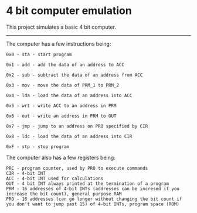 # 4 bit computer emulation

This project simulates a basic 4 bit computer.

---
The computer has a few instructions being:
```
0x0 - sta - start program

0x1 - add - add the data of an address to ACC

0x2 - sub - subtract the data of an address from ACC

0x3 - mov - move the data of PRM_1 to PRM_2

0x4 - lda - load the data of an address into ACC

0x5 - wrt - write ACC to an address in PRM

0x6 - out - write an address in PRM to OUT

0x7 - jmp - jump to an address on PRO specified by CIR

0x8 - ldc - load the data of an address into CIR

0xF - stp - stop program
```
The computer also has a few registers being:

```
PRC - program counter, used by PRO to execute commands
CIR - 4-bit INT
ACC - 4-bit INT used for calculations
OUT - 4 bit INT always printed at the termination of a program
PRM - 16 addresses of 4-bit INTs (addresses can be incresed if you increase the bit count), general purpose RAM
PRO - 16 addresses (can go longer without changing the bit count if you don't want to jump past 15) of 4-bit INTs, program space (ROM)
```
